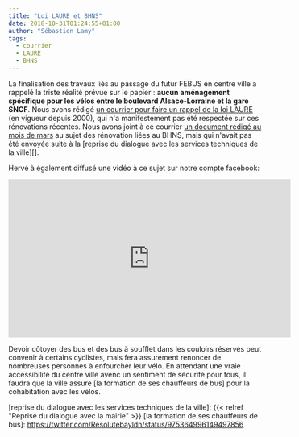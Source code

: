 ```yaml
---
title: "Loi LAURE et BHNS"
date: 2018-10-31T01:24:55+01:00
author: "Sébastien Lamy"
tags:
  - courrier
  - LAURE
  - BHNS
---
```


La finalisation des travaux liés au passage du futur FEBUS en centre ville a  
rappelé la triste réalité prévue sur le papier : **aucun aménagement spécifique 
pour les vélos entre le boulevard Alsace-Lorraine et la gare SNCF**.
Nous avons rédigé [un courrier pour faire un rappel de la loi LAURE][] (en vigueur
depuis 2000), qui n'a manifestement pas été respectée sur ces rénovations 
récentes. Nous avons joint à ce courrier [un document rédigé au mois de mars][] au 
sujet des rénovation liées au BHNS, mais qui n'avait pas été envoyée suite à la
[reprise du dialogue avec les services techniques de la ville][]. 

Hervé à également diffusé une vidéo à ce sujet sur notre compte facebook:

<iframe src="https://www.facebook.com/plugins/video.php?href=https%3A%2F%2Fwww.facebook.com%2Fpauaveloo%2Fvideos%2F172924026979616%2F&show_text=0&width=560" width="560" height="314" style="border:none;overflow:hidden" scrolling="no" frameborder="0" allowTransparency="true" allowFullScreen="true"></iframe>

Devoir côtoyer des bus et des bus à soufflet dans les couloirs réservés peut 
convenir à certains cyclistes, mais fera assurément renoncer de nombreuses 
personnes à enfourcher leur vélo.
En attendant une vraie accessibilité du centre ville avenc un sentiment de 
sécurité pour tous, il faudra que la ville assure [la formation de ses 
chauffeurs de bus] pour la cohabitation avec les vélos.

[un courrier pour faire un rappel de la loi LAURE]: 2018-10-19-courrier-pav-bhns-laure.pdf
[un document rédigé au mois de mars]: 2018-03-courrier-amenagements-cyclables-febus.pdf
[reprise du dialogue avec les services techniques de la ville]: {{< relref "Reprise du dialogue avec la mairie" >}}
[la formation de ses chauffeurs de bus]: https://twitter.com/Resolutebayldn/status/975364996149497856
